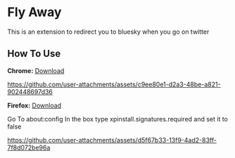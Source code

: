 
# Fly Away

This is an extension to redirect you to bluesky when you go on twitter

## How To Use
**Chrome:** [Download](https://github.com/MidnightWolf420/Fly-Away/releases/tag/chrome)


https://github.com/user-attachments/assets/c9ee80e1-d2a3-48be-a821-902448697d36


**Firefox:** [Download](https://github.com/MidnightWolf420/Fly-Away/releases/tag/firefox) 

Go To about:config
In the box type xpinstall.signatures.required and set it to false

https://github.com/user-attachments/assets/d5f67b33-13f9-4ad2-83ff-7f8d072be96a




